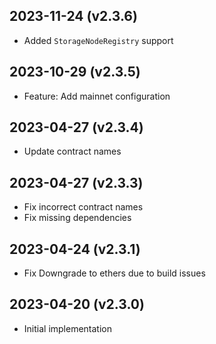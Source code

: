 2023-11-24 (v2.3.6)
-------------------
- Added `StorageNodeRegistry` support

2023-10-29 (v2.3.5)
-------------------

- Feature: Add mainnet configuration

2023-04-27 (v2.3.4)
-------------------

- Update contract names

2023-04-27 (v2.3.3)
-------------------

- Fix incorrect contract names
- Fix missing dependencies

2023-04-24 (v2.3.1)
-------------------

- Fix Downgrade to ethers due to build issues

2023-04-20 (v2.3.0)
-------------------

- Initial implementation